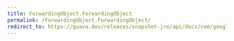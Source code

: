 ```yaml
---
title: ForwardingObject.ForwardingObject
permalink: /ForwardingObject.ForwardingObject/
redirect_to: https://guava.dev/releases/snapshot-jre/api/docs/com/google/common/collect/ForwardingObject.html#ForwardingObject--
---
```

